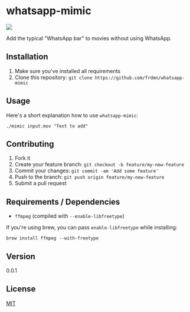 # whatsapp-mimic

![](http://i.imgur.com/eTcVtNZ.png)

Add the typical "WhatsApp bar" to movies without using WhatsApp.

## Installation

1. Make sure you've installed all requirements
2. Clone this repository:
  `git clone https://github.com/frdmn/whatsapp-mimic`

## Usage

Here's a short explanation how to use `whatsapp-mimic`:

```shell
./mimic input.mov "Text to add"
```

## Contributing

1. Fork it
2. Create your feature branch: `git checkout -b feature/my-new-feature`
3. Commit your changes: `git commit -am 'Add some feature'`
4. Push to the branch: `git push origin feature/my-new-feature`
5. Submit a pull request

## Requirements / Dependencies

* `ffmpeg` (compiled with `--enable-libfreetype`)

If you're using brew, you can pass `enable-libfreetype` while installing:

```shell
brew install ffmpeg --with-freetype
```

## Version

0.0.1

## License

[MIT](LICENSE)

